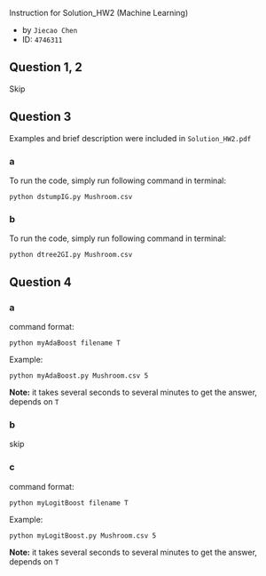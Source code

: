 Instruction for Solution_HW2 (Machine Learning) 
- by `Jiecao Chen`
- ID: `4746311`

## Question 1, 2
Skip

## Question 3
Examples and brief description were included in `Solution_HW2.pdf`
### a
To run the code, simply run following command in terminal:


    python dstumpIG.py Mushroom.csv 

### b
To run the code, simply run following command in terminal:


    python dtree2GI.py Mushroom.csv 

## Question 4
### a
command format:


    python myAdaBoost filename T

Example:


    python myAdaBoost.py Mushroom.csv 5

**Note:** it takes several seconds to several minutes to get
the answer, depends on `T`    
### b
skip

### c
command format:


    python myLogitBoost filename T

Example:
	
	python myLogitBoost.py Mushroom.csv 5
**Note:** it takes several seconds to several minutes to get
the answer, depends on `T`    
